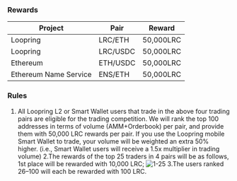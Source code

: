 ### Rewards
| Project | Pair  | Reward |
|-------|-------|------|
| Loopring | LRC/ETH  | 50,000LRC    |
| Loopring | LRC/USDC  | 50,000LRC    | 
| Ethereum | ETH/USDC | 50,000LRC   |
| Ethereum Name Service| ENS/ETH | 50,000LRC   |


### Rules
1. All Loopring L2 or Smart Wallet users that trade in the above four trading pairs are eligible for the trading competition. We will rank the top 100 addresses in terms of volume (AMM+Orderbook) per pair, and provide them with 50,000 LRC rewards per pair. If you use the Loopring mobile Smart Wallet to trade, your volume will be weighted an extra 50% higher. (i.e., Smart Wallet users will receive a 1.5x multiplier in trading volume)
2.The rewards of the top 25 traders in 4 pairs will be as follows, 1st place will be rewarded with 10,000 LRC;
![1-25](https://user-images.githubusercontent.com/43159703/172281054-ef0c89a8-5b45-4581-9d8a-cf2f0d71d756.png)
3.The users ranked 26–100 will each be rewarded with 100 LRC.
